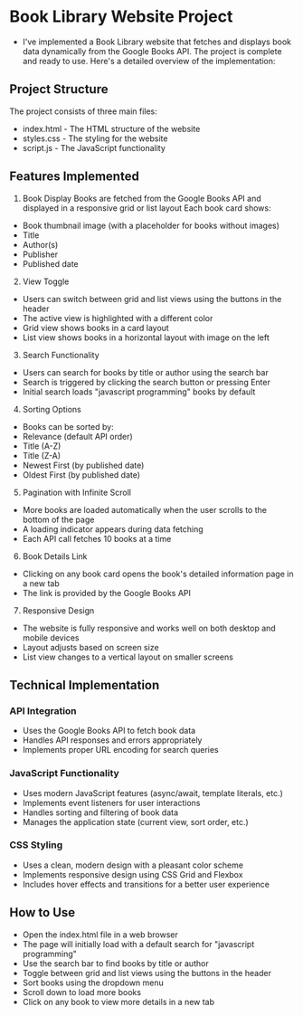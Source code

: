 # Book Library Website Project
- I've implemented a Book Library website that fetches and displays book data dynamically from the Google Books API. The project is complete and ready to use. Here's a detailed overview of the implementation:

## Project Structure
The project consists of three main files:
- index.html - The HTML structure of the website
- styles.css - The styling for the website
- script.js - The JavaScript functionality

## Features Implemented
1. Book Display
Books are fetched from the Google Books API and displayed in a responsive grid or list layout
Each book card shows:
- Book thumbnail image (with a placeholder for books without images)
- Title
- Author(s)
- Publisher
- Published date
2. View Toggle
-   Users can switch between grid and list views using the buttons in the header
- The active view is highlighted with a different color
- Grid view shows books in a card layout
- List view shows books in a horizontal layout with image on the left
3. Search Functionality
- Users can search for books by title or author using the search bar
- Search is triggered by clicking the search button or pressing Enter
- Initial search loads "javascript programming" books by default
4. Sorting Options
- Books can be sorted by:
-   Relevance (default API order)
- Title (A-Z)
- Title (Z-A)
- Newest First (by published date)
- Oldest First (by published date)
5. Pagination with Infinite Scroll
- More books are loaded automatically when the user scrolls to the bottom of the page
- A loading indicator appears during data fetching
-   Each API call fetches 10 books at a time
6. Book Details Link
- Clicking on any book card opens the book's detailed information page in a new tab
- The link is provided by the Google Books API
7. Responsive Design
- The website is fully responsive and works well on both desktop and mobile devices
- Layout adjusts based on screen size
- List view changes to a vertical layout on smaller screens

## Technical Implementation

### API Integration
- Uses the Google Books API to fetch book data
- Handles API responses and errors appropriately
- Implements proper URL encoding for search queries

### JavaScript Functionality
- Uses modern JavaScript features (async/await, template literals, etc.)
- Implements event listeners for user interactions
- Handles sorting and filtering of book data
- Manages the application state (current view, sort order, etc.)

### CSS Styling
- Uses a clean, modern design with a pleasant color scheme
- Implements responsive design using CSS Grid and Flexbox
- Includes hover effects and transitions for a better user experience

## How to Use
- Open the index.html file in a web browser
- The page will initially load with a default search for "javascript programming"
- Use the search bar to find books by title or author
- Toggle between grid and list views using the buttons in the header
- Sort books using the dropdown menu
- Scroll down to load more books
- Click on any book to view more details in a new tab
